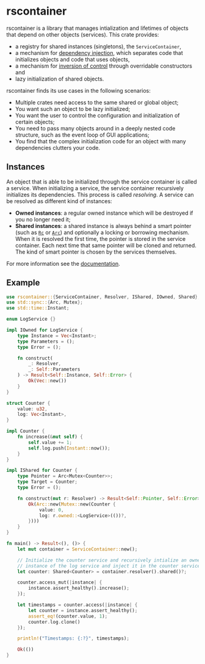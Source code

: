 # rscontainer

rscontainer is a library that manages intialization and lifetimes of objects 
that depend on other objects (services). This crate provides:
  * a registry for shared instances (singletons), the `ServiceContainer`,
  * a mechanism for [dependency injection], which separates code that
    initializes objects and code that uses objects,
  * a mechanism for [inversion of control] through overridable constructors and
  * lazy initialization of shared objects.

rscontainer finds its use cases in the following scenarios:
  * Multiple crates need access to the same shared or global object;
  * You want such an object to be lazy initialized;
  * You want the user to control the configuration and initialization of
    certain objects;
  * You need to pass many objects around in a deeply nested code
    structure, such as the event loop of GUI applications;
  * You find that the complex initialization code for an object with many
    dependencies clutters your code.

## Instances

An object that is able to be initialized through the service container is 
called a service. When initializing a service, the service container 
recursively initializes its dependencies. This process is called *resolving*.
A service can be resolved as different kind of instances:
  * **Owned instances**: a regular owned instance which will be destroyed if
    you no longer need it;
  * **Shared instances**: a shared instance is always behind a smart pointer
    (such as [`Rc`] or [`Arc`]) and optionally a locking or borrowing mechanism.
    When it is resolved the first time, the pointer is stored in the service
    container. Each next time that same pointer will be cloned and returned.
    The kind of smart pointer is chosen by the services themselves.

For more information see the [documentation].

## Example

```rust
use rscontainer::{ServiceContainer, Resolver, IShared, IOwned, Shared};
use std::sync::{Arc, Mutex};
use std::time::Instant;

enum LogService {}

impl IOwned for LogService {
    type Instance = Vec<Instant>;
    type Parameters = ();
    type Error = ();

    fn construct(
        _: Resolver, 
        _: Self::Parameters
    ) -> Result<Self::Instance, Self::Error> {
        Ok(Vec::new())
    }
}

struct Counter {
    value: u32,
    log: Vec<Instant>,
}

impl Counter {
    fn increase(&mut self) {
        self.value += 1;
        self.log.push(Instant::now());
    }
}

impl IShared for Counter {
    type Pointer = Arc<Mutex<Counter>>;
    type Target = Counter;
    type Error = ();

    fn construct(mut r: Resolver) -> Result<Self::Pointer, Self::Error> {
        Ok(Arc::new(Mutex::new(Counter {
            value: 0,
            log: r.owned::<LogService>(())?,
        })))
    }
}

fn main() -> Result<(), ()> {
    let mut container = ServiceContainer::new();

    // Initialize the counter service and recursively intialize an owned
    // instance of the log service and inject it in the counter service.
    let counter: Shared<Counter> = container.resolver().shared()?;

    counter.access_mut(|instance| {
        instance.assert_healthy().increase();
    });

    let timestamps = counter.access(|instance| {
        let counter = instance.assert_healthy();
        assert_eq!(counter.value, 1);
        counter.log.clone()
    });

    println!("Timestamps: {:?}", timestamps);

    Ok(())
}
```

[dependency injection]: https://en.wikipedia.org/wiki/Dependency_injection
[inversion of control]: https://en.wikipedia.org/wiki/Inversion_of_control
[`Rc`]: https://doc.rust-lang.org/std/rc/struct.Rc.html
[`Arc`]: https://doc.rust-lang.org/std/sync/struct.Arc.html
[documentation]: https://docs.rs/rscontainer